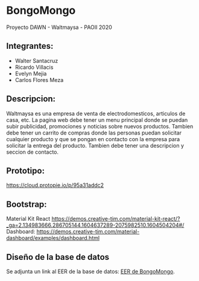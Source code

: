 # BongoMongo
Proyecto DAWN - Waltmaysa - PAOII 2020
## Integrantes:
* Walter Santacruz
* Ricardo Villacis
* Evelyn Mejia
* Carlos Flores Meza
## Descripcion:
Waltmaysa es una empresa de venta de electrodomesticos, articulos de casa, etc. La pagina web debe tener un menu principal donde se puedan subir publicidad, promociones y noticias sobre nuevos productos. Tambien debe tener un carrito de compras donde las personas puedan solicitar cualquier producto y que se pongan en contacto con la empresa para solicitar la entrega del producto. Tambien debe tener una descripcion y seccion de contacto.
## Prototipo:

https://cloud.protopie.io/p/95a31addc2

## Bootstrap:
Material Kit React
https://demos.creative-tim.com/material-kit-react/?_ga=2.134983666.286705144.1604637289-2075982510.1604504204#/
Dashboard:
https://demos.creative-tim.com/material-dashboard/examples/dashboard.html

## Diseño de la base de datos
Se adjunta un link al EER de la base de datos: [EER de BongoMongo](https://lucid.app/invitations/accept/236b54cb-7beb-427e-b20d-ac96c4c89e34).
